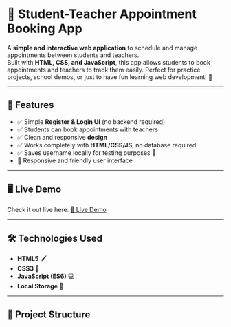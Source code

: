 # 📝 Student-Teacher Appointment Booking App

A **simple and interactive web application** to schedule and manage appointments between students and teachers.  
Built with **HTML, CSS, and JavaScript**, this app allows students to book appointments and teachers to track them easily. Perfect for practice projects, school demos, or just to have fun learning web development! 🚀

---

## 🌟 Features

- ✅ Simple **Register & Login UI** (no backend required)  
- ✅ Students can book appointments with teachers  
- ✅ Clean and responsive **design**  
- ✅ Works completely with **HTML/CSS/JS**, no database required  
- ✅ Saves username locally for testing purposes 💾  
- 🎨 Responsive and friendly user interface  

---

## 🖥️ Live Demo

Check it out live here: [🎯 Live Demo](student-teacher-booking-seven.vercel.app)  

---

## 🛠️ Technologies Used

- **HTML5** 🖌️  
- **CSS3** 🎨  
- **JavaScript (ES6)** 💻  
- **Local Storage** 💾  

---

## 📁 Project Structure

